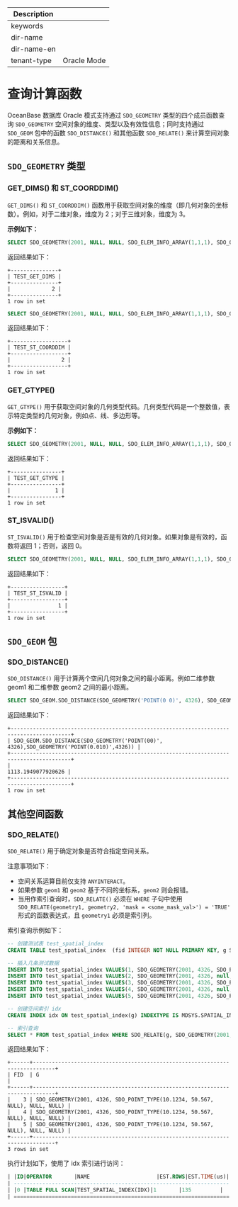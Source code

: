 | Description   |                 |
|---------------|-----------------|
| keywords      |                 |
| dir-name      |                 |
| dir-name-en   |                 |
| tenant-type   | Oracle Mode     |

# 查询计算函数

OceanBase 数据库 Oracle 模式支持通过 `SDO_GEOMETRY` 类型的四个成员函数查询 `SDO_GEOMETRY` 空间对象的维度、类型以及有效性信息；同时支持通过 `SDO_GEOM` 包中的函数 `SDO_DISTANCE()` 和其他函数 `SDO_RELATE()` 来计算空间对象的距离和关系信息。

## `SDO_GEOMETRY` 类型

### GET_DIMS() 和 ST_COORDDIM()

`GET_DIMS()` 和 `ST_COORDDIM()` 函数用于获取空间对象的维度（即几何对象的坐标数）。例如，对于二维对象，维度为 2；对于三维对象，维度为 3。

**示例如下：**

```sql
SELECT SDO_GEOMETRY(2001, NULL, NULL, SDO_ELEM_INFO_ARRAY(1,1,1), SDO_ORDINATE_ARRAY(10,500)).GET_DIMS() AS test_get_dims FROM dual;
```

返回结果如下：

```shell
+---------------+
| TEST_GET_DIMS |
+---------------+
|             2 |
+---------------+
1 row in set
```

```sql
SELECT SDO_GEOMETRY(2001, NULL, NULL, SDO_ELEM_INFO_ARRAY(1,1,1), SDO_ORDINATE_ARRAY(10,500)).ST_COORDDIM() AS test_st_coorddim FROM dual;
```

返回结果如下：

```shell
+------------------+
| TEST_ST_COORDDIM |
+------------------+
|                2 |
+------------------+
1 row in set
```

### GET_GTYPE()

`GET_GTYPE()` 用于获取空间对象的几何类型代码。几何类型代码是一个整数值，表示特定类型的几何对象，例如点、线、多边形等。

**示例如下：**

```sql
SELECT SDO_GEOMETRY(2001, NULL, NULL, SDO_ELEM_INFO_ARRAY(1,1,1), SDO_ORDINATE_ARRAY(10,500)).GET_GTYPE() AS test_get_gtype FROM dual;
```

返回结果如下：

```shell
+----------------+
| TEST_GET_GTYPE |
+----------------+
|              1 |
+----------------+
1 row in set
```

### ST_ISVALID()

`ST_ISVALID()` 用于检查空间对象是否是有效的几何对象。如果对象是有效的，函数将返回 1；否则，返回 0。

```sql
SELECT SDO_GEOMETRY(2001, NULL, NULL, SDO_ELEM_INFO_ARRAY(1,1,1), SDO_ORDINATE_ARRAY(10,500)).ST_ISVALID() AS test_st_isvalid FROM dual;
```

返回结果如下：

```shell
+-----------------+
| TEST_ST_ISVALID |
+-----------------+
|               1 |
+-----------------+
1 row in set
```

## `SDO_GEOM` 包

### SDO_DISTANCE()

`SDO_DISTANCE()` 用于计算两个空间几何对象之间的最小距离。例如二维参数 geom1 和二维参数 geom2 之间的最小距离。

```sql
SELECT SDO_GEOM.SDO_DISTANCE(SDO_GEOMETRY('POINT(0 0)', 4326), SDO_GEOMETRY('POINT(0.01 0)', 4326)) FROM dual;
```

返回结果如下：

```shell
+-----------------------------------------------------------------------------------------+
| SDO_GEOM.SDO_DISTANCE(SDO_GEOMETRY('POINT(00)', 4326),SDO_GEOMETRY('POINT(0.010)',4326)) |
+-----------------------------------------------------------------------------------------+
|                                                                      1113.1949077920626 |
+-----------------------------------------------------------------------------------------+
1 row in set
```

## 其他空间函数

### SDO_RELATE()

`SDO_RELATE()` 用于确定对象是否符合指定空间关系。

注意事项如下：

* 空间关系运算目前仅支持 `ANYINTERACT`。
* 如果参数 `geom1` 和 `geom2` 基于不同的坐标系，`geom2` 则会报错。
* 当用作索引查询时，`SDO_RELATE()` 必须在 `WHERE` 子句中使用 `SDO_RELATE(geometry1, geometry2, 'mask = <some_mask_val>') = 'TRUE'` 形式的函数表达式，且 `geometry1` 必须是索引列。

索引查询示例如下：

```sql
-- 创建测试表 test_spatial_index
CREATE TABLE test_spatial_index  (fid INTEGER NOT NULL PRIMARY KEY, g SDO_GEOMETRY NOT NULL SRID 4326 );

-- 插入几条测试数据
INSERT INTO test_spatial_index VALUES(1, SDO_GEOMETRY(2001, 4326, SDO_POINT_TYPE(10 50, null), null, null));
INSERT INTO test_spatial_index VALUES(2, SDO_GEOMETRY(2001, 4326, null, SDO_ELEM_INFO_ARRAY (1,1,1), SDO_ORDINATE_ARRAY (10,50)));
INSERT INTO test_spatial_index VALUES(3, SDO_GEOMETRY(2001, 4326, SDO_POINT_TYPE(10.1234,50.567,null), null, null));
INSERT INTO test_spatial_index VALUES(4, SDO_GEOMETRY(2001, 4326, null, SDO_ELEM_INFO_ARRAY (1,1,1), SDO_ORDINATE_ARRAY (10.1234,50.567)));
INSERT INTO test_spatial_index VALUES(5, SDO_GEOMETRY(2001, 4326, SDO_POINT_TYPE(10.1234,50.567,null), null, null));

-- 创建空间索引 idx
CREATE INDEX idx ON test_spatial_index(g) INDEXTYPE IS MDSYS.SPATIAL_INDEX;

-- 索引查询
SELECT * FROM test_spatial_index WHERE SDO_RELATE(g, SDO_GEOMETRY(2001, 4326, SDO_POINT_TYPE(10.1234,50.567,null), null, null), 'querytype=WINDOW mask=anyinteract') = 'TRUE';
```

返回结果如下：

```shell
+------+-----------------------------------------------------------------------------+
| FID  | G                                                                           |
+------+-----------------------------------------------------------------------------+
|    3 | SDO_GEOMETRY(2001, 4326, SDO_POINT_TYPE(10.1234, 50.567, NULL), NULL, NULL) |
|    4 | SDO_GEOMETRY(2001, 4326, SDO_POINT_TYPE(10.1234, 50.567, NULL), NULL, NULL) |
|    5 | SDO_GEOMETRY(2001, 4326, SDO_POINT_TYPE(10.1234, 50.567, NULL), NULL, NULL) |
+------+-----------------------------------------------------------------------------+
3 rows in set
```

执行计划如下，使用了 idx 索引进行访问：

```sql
| |ID|OPERATOR       |NAME                     |EST.ROWS|EST.TIME(us)|                                                                                                    |
| --------------------------------------------------------------------                                                                                                    |
| |0 |TABLE FULL SCAN|TEST_SPATIAL_INDEX(IDX)|1       |135         |                                                                                                    |
| ====================================================================
```